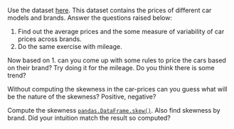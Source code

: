 Use the dataset [here](../../predictive_modelling/data/dataTrain_carListings.csv). 
This dataset contains the prices of different car models and brands. Answer the questions raised below:

1. Find out the average prices and the some measure of variability of car prices across brands.
2. Do the same exercise with mileage.

Now based on 1. can you come up with some rules to price the cars based on their brand?
Try doing it for the mileage. Do you think there is some trend?

Without computing the skewness in the car-prices can you guess what will be the nature of the skewness? Positive, negative?

Compute the skewness [`pandas.DataFrame.skew()`](https://pandas.pydata.org/docs/reference/api/pandas.DataFrame.skew.html). Also find skewness by brand. Did your intuition match the result so computed?